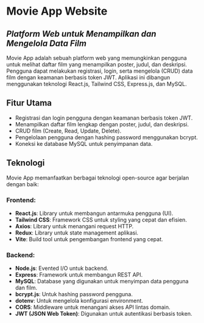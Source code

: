 # Movie App Website

## _Platform Web untuk Menampilkan dan Mengelola Data Film_

Movie App adalah sebuah platform web yang memungkinkan pengguna untuk melihat daftar film yang menampilkan poster, judul, dan deskripsi. Pengguna dapat melakukan registrasi, login, serta mengelola (CRUD) data film dengan keamanan berbasis token JWT. Aplikasi ini dibangun menggunakan teknologi React.js, Tailwind CSS, Express.js, dan MySQL.

## Fitur Utama

- Registrasi dan login pengguna dengan keamanan berbasis token JWT.
- Menampilkan daftar film lengkap dengan poster, judul, dan deskripsi.
- CRUD film (Create, Read, Update, Delete).
- Pengelolaan pengguna dengan hashing password menggunakan bcrypt.
- Koneksi ke database MySQL untuk penyimpanan data.

## Teknologi

Movie App memanfaatkan berbagai teknologi open-source agar berjalan dengan baik:

### Frontend:

- **React.js**: Library untuk membangun antarmuka pengguna (UI).
- **Tailwind CSS**: Framework CSS untuk styling yang cepat dan efisien.
- **Axios**: Library untuk menangani request HTTP.
- **Redux**: Library untuk state management aplikasi.
- **Vite**: Build tool untuk pengembangan frontend yang cepat.

### Backend:

- **Node.js**: Evented I/O untuk backend.
- **Express**: Framework untuk membangun REST API.
- **MySQL**: Database yang digunakan untuk menyimpan data pengguna dan film.
- **bcrypt.js**: Untuk hashing password pengguna.
- **dotenv**: Untuk mengelola konfigurasi environment.
- **CORS**: Middleware untuk menangani akses API lintas domain.
- **JWT (JSON Web Token)**: Digunakan untuk autentikasi berbasis token.
